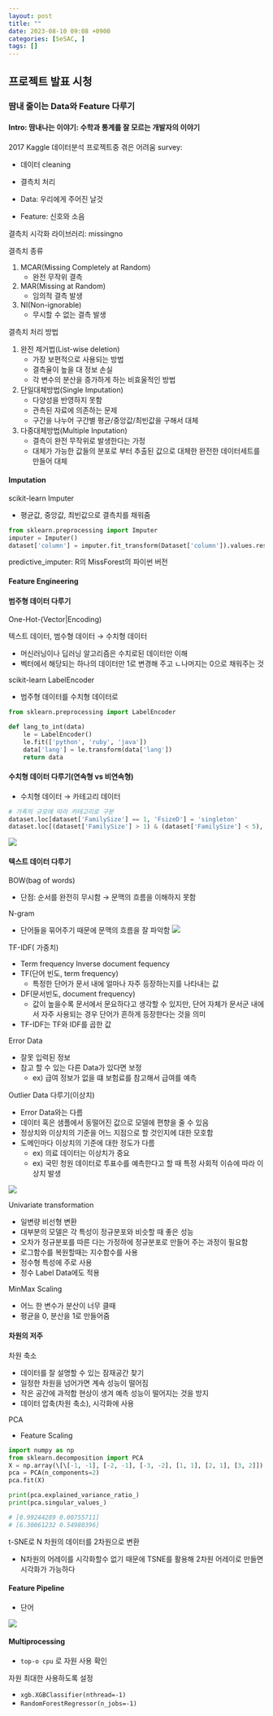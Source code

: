 ```yaml
---
layout: post
title: ""
date: 2023-08-10 09:08 +0900
categories: [SeSAC, ]
tags: []
---
```


## 프로젝트 발표 시청

### 땀내 줄이는 Data와 Feature 다루기


#### Intro: 땀내나는 이야기: 수학과 통계를 잘 모르는 개발자의 이야기

2017 Kaggle 데이터분석 프로젝트중 겪은 어려움 survey:
- 데이터 cleaning
- 결측치 처리

- Data: 우리에게 주어진 날것
- Feature: 신호와 소음

결측치 시각화 라이브러리: missingno

결측치 종류
1. MCAR(Missing Completely at Random)
	- 완전 무작위 결측
2. MAR(Missing at Random)
	- 임의적 결측 발생
3. NI(Non-ignorable)
	- 무시할 수 없는 결측 발생

결측치 처리 방법
1) 완전 제거법(List-wise deletion)
	- 가장 보편적으로 사용되는 방법
	- 결측율이 높을 대 정보 손실
	- 각 변수의 분산을 증가하게 하는 비효울적인 방법
2) 단일대체방법(Single Imputation)
	- 다양성을 반영하지 못함
	- 관측된 자료에 의존하는 문제
	- 구간을 나누어 구간별 평균/중앙값/최빈값을 구해서 대체
3) 다중대체방법(Multiple Inputation)
	- 결측이 완전 무작위로 발생한다는 가정
	- 대체가 가능한 값들의 분포로 부터 추출된 값으로 대체한 완전한 데이터세트를 만들어 대체


#### Imputation

scikit-learn Imputer
- 평균값, 중앙값, 최빈값으로 결측치를 채워줌

```python
from sklearn.preprocessing import Imputer
imputer = Imputer()
dataset['column'] = imputer.fit_transform(Dataset['column']).values.reshape(-1, 1))
```


predictive_imputer: R의 MissForest의 파이썬 버전


#### Feature Engineering

#### 범주형 데이터 다루기

One-Hot-(Vector|Encoding)

텍스트 데이터, 범수형 데이터 → 수치형 데이터
- 머신러닝이나 딥러닝 알고리즘은 수치로된 데이터만 이해
- 벡터에서 해당되는 하나의 데이터만 1로 변경해 주고 ㄴ나머지는 0으로 채워주는 것


scikit-learn LabelEncoder
- 범주형 데이터를 수치형 데이터로
```python
from sklearn.preprocessing import LabelEncoder

def lang_to_int(data)
	le = LabelEncoder()
	le.fit(['python', 'ruby', 'java'])
	data['lang'] = le.transform(data['lang'])
	return data
```

#### 수치형 데이터 다루기(연속형 vs 비연속형)

- 수치형 데이터 → 카테고리 데이터

```python
# 가족의 규모에 따라 카테고리로 구분
dataset.loc[dataset['FamilySize'] == 1, 'FsizeD'] = 'singleton'
dataset.loc[(dataset['FamilySize'] > 1) & (dataset['FamilySize'] < 5), 'FsizeD']
```

![](https://i.imgur.com/SVTVCMp.png)


#### 텍스트 데이터 다루기

BOW(bag of words)
- 단점: 순서를 완전히 무시함 → 문맥의 흐름을 이해하지 못함

N-gram
- 단어들을 묶어주기 때문에 문맥의 흐름을 잘 파악함
![](https://i.imgur.com/CwAq3A2.png)



TF-IDF( 가중치)
- Term frequency Inverse document fequency
- TF(단어 빈도, term frequency)
	- 특정한 단어가 문서 내에 얼마나 자주 등장하는지를 나타내는 값
- DF(문서빈도, document frequency)
	- 값이 높을수록 문서에서 문요하다고 생각할 수 있지만, 단어 자체가 문서군 내에서 자주 사용되는 경우 단어가 흔하게 등장한다는 것을 의미
- TF-IDF는 TF와 IDF를 곱한 값


Error Data
- 잘못 입력된 정보
- 참고 할 수 있는 다른 Data가 있다면 보정
	- ex) 급여 정보가 없을 떄 보험료를 참고해서 급여를 예측

Outlier Data 다루기(이상치)
- Error Data와는 다름
- 데이터 혹은 샘플에서 동떨어진 값으로 모델에 편향을 줄 수 있음
- 정상치와 이상치의 기준을 어느 지점으로 할 것인지에 대한 모호함
- 도메인마다 이상치의 기준에 대한 정도가 다름 
	- ex) 의료 데이터는 이상치가 중요
	- ex) 국민 청원 데이터로 투표수를 예측한다고 할 때 특정 사회적 이슈에 따라 이상치 발생


![](https://i.imgur.com/QvBQed1.png)


Univariate transformation
- 일변량 비선형 변환
- 대부분의 모델은 각 특성이 정규분포와 비슷할 때 좋은 성능
- 오차가 정규분포를 따른 다는 가정하에 정규분포로 만들어 주는 과정이 필요함
-  로그함수를 복원할때는 지수함수를 사용
- 정수형 특성에 주로 사용
- 정수 Label Data에도 적용

MinMax Scaling
- 어느 한 변수가 분산이 너무 클때
- 평균을 0, 분산을 1로 만들어줌


#### 차원의 저주

차원 축소
- 데이터를 잘 설명할 수 있는 잠재공간 찾기
- 일정한 차원을 넘어가면 계속 성능이 떨어짐
- 작은 공간에 과적합 현상이 생겨 예측 성능이 떨어지는 것을 방지
- 데이터 압축(차원 축소), 시각화에 사용


PCA
- Feature Scaling

```python
import numpy as np
from sklearn.decomposition import PCA
X = np.array(\[\[-1, -1], [-2, -1], [-3, -2], [1, 1], [2, 1], [3, 2]])
pca = PCA(n_components=2)
pca.fit(X)

print(pca.explained_variance_ratio_)
print(pca.singular_values_)

# [0.99244289 0.00755711]
# [6.30061232 0.54980396]
```


t-SNE로 N 차원의 데이터를 2차원으로 변환
- N차원의 어레이를 시각화할수 없기 때문에 TSNE를 활용해 2차원 어레이로 만들면 시각화가 가능하다

#### Feature Pipeline
- 단어 

![](https://i.imgur.com/Z74MqlJ.png)

#### Multiprocessing
- `top-o cpu` 로 자원 사용 확인

자원 최대한 사용하도록 설정
- `xgb.XGBClassifier(nthread=-1)`
- `RandomForestRegressor(n_jobs=-1)`

